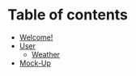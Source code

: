 # Table of contents

* [Welcome!](README.md)
* [User](user/README.md)
  * [Weather](user/weather.md)
* [Mock-Up](mock-up.md)
